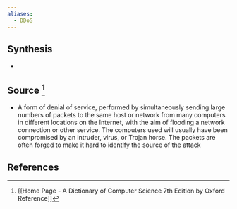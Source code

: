 ```yaml
---
aliases:
  - DDoS
---
```

## Synthesis
- 
## Source [^1]
- A form of denial of service, performed by simultaneously sending large numbers of packets to the same host or network from many computers in different locations on the Internet, with the aim of flooding a network connection or other service. The computers used will usually have been compromised by an intruder, virus, or Trojan horse. The packets are often forged to make it hard to identify the source of the attack
## References

[^1]: [[Home Page - A Dictionary of Computer Science 7th Edition by Oxford Reference]]